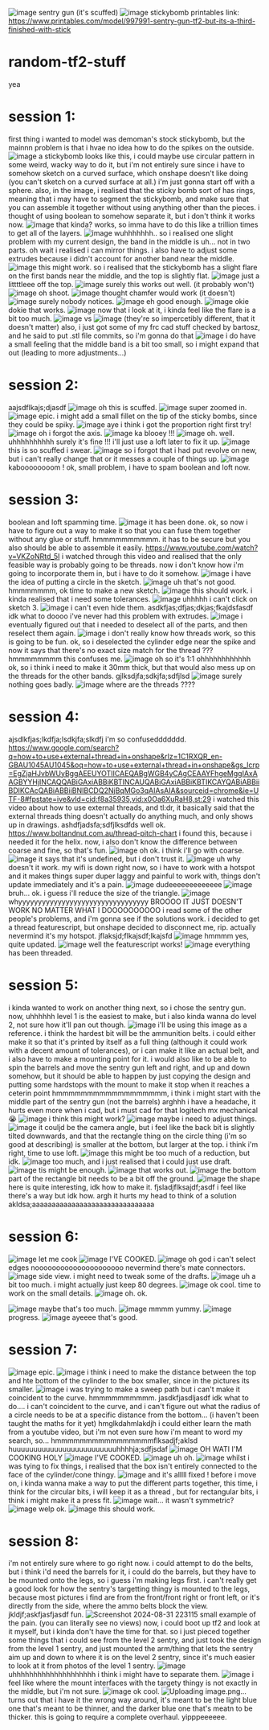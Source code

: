 


![image](https://github.com/user-attachments/assets/93a7bfb9-7485-49b4-80d4-66ed36df6aa1)
sentry gun (it's scuffed)
![image](https://github.com/user-attachments/assets/3f7b6839-337f-4690-8fb6-aaf06c6ea277)
stickybomb
printables link: https://www.printables.com/model/997991-sentry-gun-tf2-but-its-a-third-finished-with-stick



# random-tf2-stuff
yea

# session 1:
first thing i wanted to model was demoman's stock stickybomb, but the mainnn problem is that i hvae no idea how to do the spikes on the outside. 
![image](https://github.com/user-attachments/assets/60ff2e51-8502-43ca-b1cd-3aa1141e975c)
a stickybomb looks like this, i could maybe use circular pattern in some weird, wacky way to do it, but i'm not entirely sure since i have to somehow sketch on a curved surface, which onshape doesn't like doing (you can't sketch on a curved surface at all.)
i'm just gonna start off with a sphere. 
also, in the image, i realised that the sticky bomb sort of has rings, meaning that i may have to segment the stickybomb, and make sure that you can assemble it together without using anything other than the pieces. 
i thought of using boolean to somehow separate it, but i don't think it works now. 
![image](https://github.com/user-attachments/assets/033cc44d-f108-4ebe-af6f-b58e54f1a64c)
that kinda? works, so imma have to do this like a trillion times to get all of the layers. 
![image](https://github.com/user-attachments/assets/33433da7-30ea-49bb-8f07-3f442491333a)
wuhhhhhhh..
so i realised one slight problem with my current design, the band in the middle is uh... not in two parts. 
oh wait i realised i can mirror things. 
i also have to adjust some extrudes because i didn't account for another band near the middle. 
![image](https://github.com/user-attachments/assets/c28ab5a0-400b-469f-9acd-8f6834341fdb)
this might work. 
so i realised that the stickybomb has a slight flare on the first bands near the middle, and the top is slightly flat. 
![image](https://github.com/user-attachments/assets/97c8b879-cb39-4acb-b2fe-e66243c1a6cf)
just a littttleee off the top. 
![image](https://github.com/user-attachments/assets/bc10bc98-7991-45de-a631-dfc525b6c301)
surely this works out well. (it probably won't)
![image](https://github.com/user-attachments/assets/34e90394-be17-4b11-b4b2-748f09921d8d)
oh shoot. 
![image](https://github.com/user-attachments/assets/87ff423c-c5a7-4fac-b4c3-1498000680dd)
thought chamfer would work (it doesn't)
![image](https://github.com/user-attachments/assets/183e8504-f1c1-42b4-965f-80c6b3be5c90)
surely nobody notices. 
![image](https://github.com/user-attachments/assets/a2d4c7c4-cb46-4206-8bde-99ef3024adbe)
eh good enough. 
![image](https://github.com/user-attachments/assets/183bb1e2-bf13-497f-a3f9-714d2181459c)
okie dokie that works. 
![image](https://github.com/user-attachments/assets/e58c0f16-a726-414b-bd1c-9e75bc818ba8)
now that i look at it, i kinda feel like the flare is a bit too much. 
![image](https://github.com/user-attachments/assets/3d69b8a3-d47a-4b82-a1c0-17210cd7f6f6)
vs
![image](https://github.com/user-attachments/assets/41ddb4b9-699f-460d-8d08-8f0e5a614134)
(they're so impercetibly different, that it doesn't matter)
also, i just got some of my frc cad stuff checked by bartosz, and he said to put .stl file commits, so i'm gonna do that 
![image](https://github.com/user-attachments/assets/14b823af-6a08-4ac1-8405-6517eb348e31)
i do have a small feeling that the middle band is a bit too small, so i might expand that out (leading to more adjustments...)

# session 2:
aajsdflkajs;djasdf
![image](https://github.com/user-attachments/assets/d0a40ded-e795-472f-81e8-7e48d14aee61)
oh this is scuffed. 
![image](https://github.com/user-attachments/assets/d20c15f3-557e-41a7-9ed2-0519112c5641)
super zoomed in. 
![image](https://github.com/user-attachments/assets/6304ed8e-0287-4ee8-8591-844c977d3d65)
epic. 
i might add a small fillet on the tip of the sticky bombs, since they could be spiky. 
![image](https://github.com/user-attachments/assets/0b703ba4-0a14-4495-a96f-318c57919343)
aye i think i got the proportion right first try!
![image](https://github.com/user-attachments/assets/e79663dd-8a34-4adc-bfd0-857d80a021cb)
oh i forgot the axis. 
![image](https://github.com/user-attachments/assets/f9a9669a-3186-424c-be99-43dece5f4c59)
ka blooey !!!
![image](https://github.com/user-attachments/assets/08011e5f-1e7b-41e2-8563-e1de808b9090)
oh.
well.
uhhhhhhhhhh surely it's fine !!!
i'll just use a loft later to fix it up. 
![image](https://github.com/user-attachments/assets/f66e8049-6ead-4666-873d-783d5a119e4f)
this is so scuffed i swear. 
![image](https://github.com/user-attachments/assets/a37b55c5-c37a-4b68-aaa2-61b697498a49)
so i forgot that i had put revolve on new, but i can't really change that or it messes a couple of things up. 
![image](https://github.com/user-attachments/assets/d416e418-c575-4f3d-b5b0-de0972d48753)
kaboooooooom !
ok, small problem, i have to spam boolean and loft now. 

# session 3:
boolean and loft spamming time. 
![image](https://github.com/user-attachments/assets/e4427858-546f-41d5-9f77-8c74d17028d2)
it has been done. 
ok, so now i have to figure out a way to make it so that you can fuse them together without any glue or stuff. 
hmmmmmmmmmm.
it has to be secure but you also should be able to assemble it easily. 
https://www.youtube.com/watch?v=VKZoNRtd_5I
i watched through this video and realised that the only feasible way is probably going to be threads. now i don't know how i'm going to incorporate them in, but i have to do it somehow. 
![image](https://github.com/user-attachments/assets/2dc0ff47-5704-489d-92a7-87cd2c9e66b2)
i have the idea of putting a circle in the sketch.
![image](https://github.com/user-attachments/assets/818b5ab0-8a4a-498f-8cce-7e44cadad32a)
uh that's not good. 
hmmmmmmm, ok time to make a new sketch. 
![image](https://github.com/user-attachments/assets/f3f89b07-96bd-49ac-8fc3-87b2404dd660)
this should work. 
i kinda realised that i need some tolerances. 
![image](https://github.com/user-attachments/assets/10d7cb01-90e1-4ce4-89d7-e291f96bb935)
uhhhhh i can't click on sketch 3.
![image](https://github.com/user-attachments/assets/99eef6aa-845f-4f92-b166-5b4efe1e679f)
i can't even hide them. 
asdkfjas;dfjas;dkjas;fkajdsfasdf
idk what to doooo
i've never had this problem with extrudes. 
![image](https://github.com/user-attachments/assets/6dac654a-d5d5-4392-8222-23f9c0c90afb)
i eventually figured out that i needed to deselect all of the parts, and then reselect them again. 
![image](https://github.com/user-attachments/assets/ca1e7216-8bec-4156-9534-240ad540484e)
i don't really know how threads work, so this is going to be fun. 
ok, so i deselected the cylinder edge near the spike and now it says that there's no exact size match for the thread ???
hmmmmmmmm this confuses me. 
![image](https://github.com/user-attachments/assets/a915c075-38a2-457a-b57f-436a8b2b1cc1)
oh so it's 1:1 ohhhhhhhhhhhh
ok, so i think i need to make it 30mm thick, but that would also mess up on the threads for the other bands.
gjlksdjfa;sdkjfa;sdfjlsd
![image](https://github.com/user-attachments/assets/72dbfb1d-8c48-4f19-94cd-501ec2f3c27f)
surely nothing goes badly. 
![image](https://github.com/user-attachments/assets/1bca99b3-c527-4ee5-beb1-3e2ea424d2f8)
where are the threads ????

# session 4:
ajsdlkfjas;lkdfja;lsdkjfa;slkdfj
i'm so confuseddddddd.
https://www.google.com/search?q=how+to+use+external+thread+in+onshape&rlz=1C1RXQR_en-GBAU1045AU1045&oq=how+to+use+external+thread+in+onshape&gs_lcrp=EgZjaHJvbWUyBggAEEUYOTIICAEQABgWGB4yCAgCEAAYFhgeMggIAxAAGBYYHjINCAQQABiGAxiABBiKBTINCAUQABiGAxiABBiKBTIKCAYQABiABBiiBDIKCAcQABiABBiiBNIBCDQ2NjBqMGo3qAIAsAIA&sourceid=chrome&ie=UTF-8#fpstate=ive&vld=cid:f8a35935,vid:x0Oa6XuRaH8,st:29
i watched this video about how to use external threads, and tl:dr, it basically said that the external threads thing doesn't actually do anything much, and only shows up in drawings. ashdfjadsfa;sdfjlksdfds
well ok. 
https://www.boltandnut.com.au/thread-pitch-chart
i found this, because i needed it for the helix. 
now, i also don't know the difference between coarse and fine, so that's fun. 
![image](https://github.com/user-attachments/assets/af2f0358-0bc8-4ea5-a843-b50d2e52d05c)
oh ok.
i think i'll go with coarse. 
![image](https://github.com/user-attachments/assets/6d99cdd9-9e6c-48f7-9878-3dc6c92aad37)
it says that it's undefined, but i don't trust it. 
![image](https://github.com/user-attachments/assets/2da85605-e060-4064-b352-83ef5e35e464)
uh why doesn't it work. 
my wifi is down right now, so i have to work with a hotspot and it makes things super duper laggy and painful to work with, things don't update immediately and it's a pain.
![image](https://github.com/user-attachments/assets/23910817-d954-4501-82bf-cbec840192fc)
dudeeeeeeeeeeeee
![image](https://github.com/user-attachments/assets/f3fc964d-e5a1-487b-b151-5564d4e6b83b)
bruh... ok. i guess i'll reduce the size of the triangle. 
![image](https://github.com/user-attachments/assets/66344e92-d0d5-412c-b573-7ac756936cda)
whyyyyyyyyyyyyyyyyyyyyyyyyyyyyyyyyy
BROOOO IT JUST DOESN'T WORK NO MATTER WHAT I DOOOOOOOOOO
i read some of the other people's problems, and i'm gonna see if the solutions work. 
i decided to get a thread featurescript, but onshape decided to disconnect me, rip. 
actually nevermind it's my hotspot. jflaksjd;flkajsdf;lkajsfd
![image](https://github.com/user-attachments/assets/55619d2b-f791-4a5f-bf58-a485e6f14572)
hmmmm yes, quite updated. 
![image](https://github.com/user-attachments/assets/0b8f7488-45d6-478d-b055-fdb0fe0ec809)
well the featurescript works!
![image](https://github.com/user-attachments/assets/63a8bbf2-fe31-4f69-839c-ad8f0f32e0b0)
everything has been threaded. 

# session 5:
i kinda wanted to work on another thing next, so i chose the sentry gun. now, uhhhhhh
level 1 is the easiest to make, but i also kinda wanna do level 2, not sure how it'll pan out though.
![image](https://github.com/user-attachments/assets/ad2af01a-4eed-467c-87b5-b905d69c26b4)
i'll be using this image as a reference. i think the hardest bit will be the ammunition belts. i could either make it so that it's printed by itself as a full thing (although it could work with a decent amount of tolerances), or i can make it like an actual belt, and i also have to make a mounting point for it.
i would also like to be able to spin the barrels and move the sentry gun left and right, and up and down somehow, but it should be able to happen by just copying the design and putting some hardstops with the mount to make it stop when it reaches a ceterin point
hmmmmmmmmmmmmmmmmmm, i think i might start with the middle part of the sentry gun (not the barrels)
arghhh i have a headache, it hurts even more when i cad, but i must cad for that logitech mx mechanical 😭
![image](https://github.com/user-attachments/assets/ef893f67-ee62-4919-90ed-fd47c74270dd)
i think this might work?
![image](https://github.com/user-attachments/assets/07169ad0-e583-4781-a07e-cec28ffd8e99)
maybe i need to adjust things. 
![image](https://github.com/user-attachments/assets/3fc70b17-49b5-4a28-a56d-09d9051764b4)
it couljd be the camera angle, but i feel like the back bit is slightly tilted downwards, and that the rectangle thing on the circle thing (i'm so good at describing) is smaller at the bottom, but larger at the top.
i think i'm right, time to use loft. 
![image](https://github.com/user-attachments/assets/f0382ff0-2ff0-4d56-8d18-0058b0571a66)
this might be too much of a reduction, but idk. 
![image](https://github.com/user-attachments/assets/3c7c32e4-36a0-47a0-b09c-5736daed433e)
too much, and i just realised that i could just use draft. 
![image](https://github.com/user-attachments/assets/d5cb57dc-de4c-4830-bae5-0d4f81bcd450)
tis might be enough. 
![image](https://github.com/user-attachments/assets/322b9e02-8660-4858-8f7c-fa8ead6ebefb)
that works out. 
![image](https://github.com/user-attachments/assets/a06693de-19c1-4bd7-84d1-33d15edb358a)
the bottom part of the rectangle bit needs to be a bit off the ground. 
![image](https://github.com/user-attachments/assets/ca51ae38-368a-4749-8de0-b6cc09ec8aff)
the shape here is quite interesting, idk how to make it. fjsladjflksajdf;asdf
i feel like there's a way but idk how. 
argh it hurts my head to think of a solution
akldsa;aaaaaaaaaaaaaaaaaaaaaaaaaaaaaaa

# session 6:
![image](https://github.com/user-attachments/assets/5b78347d-a6c6-4403-a2bf-01e0db1d7cb5)
let me cook
![image](https://github.com/user-attachments/assets/de333a8b-c928-43dd-b8e4-0cafde6c9309)
I'VE COOKED. 
![image](https://github.com/user-attachments/assets/ad7776a9-4097-4728-b1f8-fe0ce1e294d8)
oh god i can't select edges nooooooooooooooooooooo
nevermind there's mate connectors. 
![image](https://github.com/user-attachments/assets/42fb2dd8-96b0-42ef-807f-4c5bcffe7484)
side view. 
i might need to tweak some of the drafts. 
![image](https://github.com/user-attachments/assets/b97a8f04-48f2-497c-a754-7e82caf879e9)
uh a bit too much. 
i might actually just keep 80 degrees. 
![image](https://github.com/user-attachments/assets/6c15cceb-8193-4640-a108-d655a5ff48f3)
ok cool. time to work on the small details. 
![image](https://github.com/user-attachments/assets/7d17347b-5c25-4519-b215-555f7eac8f2f)
oh. ok. 

![image](https://github.com/user-attachments/assets/56f12f24-3a92-45d4-90a5-3c203ffa1355)
maybe that's too much. 
![image](https://github.com/user-attachments/assets/44c8c7ea-5116-4d0c-9489-354f41cd2faf)
mmmm yummy.
![image](https://github.com/user-attachments/assets/8a5a87a4-a54d-4ba9-b57d-98fbe7901c75)
progress.
![image](https://github.com/user-attachments/assets/f8ee5c1e-5d5b-4ab4-884e-f1092cc7516f)
ayeeee that's good. 

# session 7:
![image](https://github.com/user-attachments/assets/b769ee26-9d80-4083-a1ed-302e9445fa9d)
epic.
![image](https://github.com/user-attachments/assets/5cb38b9b-ce9f-4185-bc8f-48111ecaf60a)
i think i need to make the distance between the top and hte bottom of the cylinder to the box smaller, since in the pictures its smaller. 
![image](https://github.com/user-attachments/assets/4fc90764-f234-4cf9-a050-260072f31f40)
i was trying to make a sweep path but i can't make it coincident to the curve. 
hmmmmmmmmmm.
jasdkfjasdljasdf idk what to do....
i can't coincident to the curve, and i can't figure out what the radius of a circle needs to be at a specific distance from the bottom... (i haven't been taught the maths for it yet)
hmglkdahmlakdjh
i could either learn the math from a youtube video, but i'm not even sure how i'm meant to word my search, so...
hmmmmmmmmmmmmmmmmflksadjf;aklsd
huuuuuuuuuuuuuuuuuuuuuuuuuhhhhja;sdfjsdaf
![image](https://github.com/user-attachments/assets/2d7df967-6d18-4015-b0a3-a866c36e26f1)
OH WATI I'M COOKING HOLY
![image](https://github.com/user-attachments/assets/1118fa66-2f54-4600-b9ea-eb0328de0d64)
I'VE COOKED.
![image](https://github.com/user-attachments/assets/7403374d-d384-4e19-8b2a-bb651608fe2e)
uh oh. 
![image](https://github.com/user-attachments/assets/cc0d275a-8780-4941-9b46-35a690594df3)
whilst i was tying to fix things, i realised that the box isn't entirely connected to the face of the cylinder/cone thingy. 
![image](https://github.com/user-attachments/assets/235af666-4fe8-4da7-9488-27e404293ea6)
and it's alllll fixed !
before i move on, i kinda wanna make a way to put the different parts together, this time, i think for the circular bits, i will keep it as a thread , but for rectangular bits, i think i might make it a press fit.
![image](https://github.com/user-attachments/assets/b112524d-8e92-4dac-8bb1-4914d42e0e6a)
wait... it wasn't symmetric?
![image](https://github.com/user-attachments/assets/82a22f7f-b20b-4af5-bea7-697d6af88a97)
welp ok.
![image](https://github.com/user-attachments/assets/2ad48cf3-8abf-4489-8851-e4db5ba990da)
this should work. 

# session 8:
i'm not entirely sure where to go right now. i could attempt to do the belts, but i think i'd need the barrels for it, i could do the barrels, but they have to be mounted onto the legs, so i guess i'm making legs first.
i can't really get a good look for how the sentry's targetting thingy is mounted to the legs, because most pictures i find are from the front/front right or front left, or it's directly from the side, where the ammo belts block the view. 
jkldjf;askfjasfjasdf
fun.
![Screenshot 2024-08-31 223115](https://github.com/user-attachments/assets/071dc261-4c67-461e-bdbc-ae4c3d8d184e)
small example of the pain. (you can literally see no views)
now, i could boot up tf2 and look at it myself, but i kinda don't have the time for that. 
so i just pieced together some things that i could see from the level 2 sentry, and just took the design from the level 1 sentry, and just mounted the arm/thing that lets the sentry aim up and down to where it is on the level 2 sentry, since it's much easier to look at it from photos of the level 1 sentry. 
![image](https://github.com/user-attachments/assets/8905b96b-6a47-4591-9ec2-db0ad2080644)
uhhhhhhhhhhhhhhhhhhhh
i think i might have to separate them. 
![image](https://github.com/user-attachments/assets/42d22591-f3aa-4ca4-baab-f7373c247cff)
i feel like where the mount interfaces with the targety thingy is not exactly in the middle, but i'm not sure. 
![image](https://github.com/user-attachments/assets/2e57366f-51ce-4678-9457-264fc5e3f1d3)
ok cool. 
![Uploading image.png…]()
turns out that i have it the wrong way around, it's meant to be the light blue one that's meant to be thinner, and the darker blue one that's meatn to be thicker. 
this is going to require a complete overhaul. yipppeeeeee.
